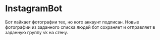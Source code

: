 # InstagramBot

Бот лайкает фотографии тех, но кого аккаунт подписан.
Новые фотографии из заданного списка людей бот сохраняет и отправляет в заданную группу vk на стену.
